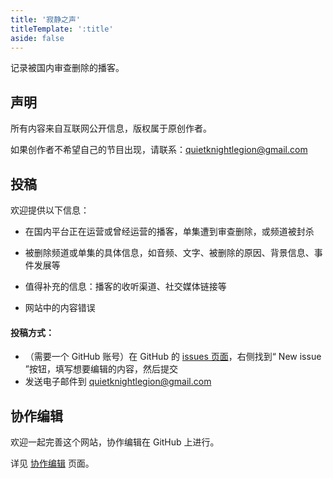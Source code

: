 ```yaml
---
title: '寂静之声'
titleTemplate: ':title'
aside: false
---
```


记录被国内审查删除的播客。

<style>

#pod-list {
  display: none;
}
@media only screen and (max-width: 959px) {
  #pod-list {
    display: block;
  }
}

</style>

<div id="pod-list">

<b>播客列表</b>

- [剩余价值SurplusValue](/podcasts/surplusvalue)
- [展开讲讲](/podcasts/zhankaijiangjiang)
- [反派影评](/podcasts/fanpaiyingping)
- [Steve说](/podcasts/steve)
- [翻转电台](/podcasts/flipradio)
- [塔可冲司机](/podcasts/tarkochonsky)
- [海马星球](/podcasts/seahorseplanet)
- [不可理论](/podcasts/bukelilun)
- [共识沙龙](/podcasts/gongshishalong)

</div>

## 声明

所有内容来自互联网公开信息，版权属于原创作者。

如果创作者不希望自己的节目出现，请联系：quietknightlegion@gmail.com

## 投稿

欢迎提供以下信息：

- 在国内平台正在运营或曾经运营的播客，单集遭到审查删除，或频道被封杀

- 被删除频道或单集的具体信息，如音频、文字、被删除的原因、背景信息、事件发展等

- 值得补充的信息：播客的收听渠道、社交媒体链接等

- 网站中的内容错误

#### 投稿方式：
- （需要一个 GitHub 账号）在 GitHub 的 [issues 页面]()，右侧找到“ New issue ”按钮，填写想要编辑的内容，然后提交
- 发送电子邮件到 quietknightlegion@gmail.com

## 协作编辑

欢迎一起完善这个网站，协作编辑在 GitHub 上进行。

详见 [协作编辑](./collaborate) 页面。